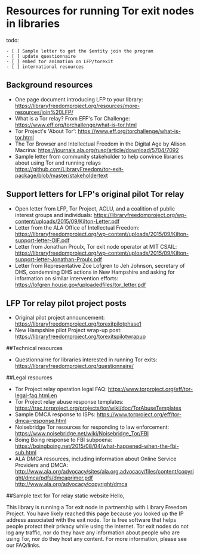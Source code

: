 # Resources for running Tor exit nodes in libraries

todo:

    - [ ] Sample letter to get the $entity join the program
    - [ ] update questionnaire 
    - [ ] embed tor animation on LFP/torexit
    - [ ] international resources

## Background resources
- One page document introducing LFP to your library: https://libraryfreedomproject.org/resources/more-resources/join%20LFP/
- What is a Tor relay? From EFF's Tor Challenge: https://www.eff.org/torchallenge/what-is-tor.html
- Tor Project's 'About Tor': https://www.eff.org/torchallenge/what-is-tor.html
- The Tor Browser and Intellectual Freedom in the Digital Age by Alison Macrina: https://journals.ala.org/rusq/article/download/5704/7092
- Sample letter from community stakeholder to help convince libraries about using Tor and running relays https://github.com/LibraryFreedom/tor-exit-package/blob/master/stakeholdertext

## Support letters for LFP's original pilot Tor relay
- Open letter from LFP, Tor Project, ACLU, and a coalition of public interest groups and individuals: https://libraryfreedomproject.org/wp-content/uploads/2015/09/Kilton-Letter.pdf
- Letter from the ALA Office of Intellectual Freedom: https://libraryfreedomproject.org/wp-content/uploads/2015/09/Kilton-support-letter-OIF.pdf
- Letter from Jonathan Proulx, Tor exit node operator at MIT CSAIL: https://libraryfreedomproject.org/wp-content/uploads/2015/09/Kilton-support-letter-Jonathan-Proulx.pdf
- Letter from Representative Zoe Lofgren to Jeh Johnson, secretary of DHS, condemning DHS actions in New Hampshire and asking for information on similar intervention efforts:
https://lofgren.house.gov/uploadedfiles/tor_letter.pdf

## LFP Tor relay pilot project posts
- Original pilot project announcement: https://libraryfreedomproject.org/torexitpilotphase1
- New Hampshire pilot Project wrap-up post: https://libraryfreedomproject.org/torexitspilotwrapup 


##Technical resources
- Questionnairre for libraries interested in running Tor exits: https://libraryfreedomproject.org/questionnaire/

##Legal resources
- Tor Project relay operation legal FAQ: https://www.torproject.org/eff/tor-legal-faq.html.en
- Tor Project relay abuse response templates: https://trac.torproject.org/projects/tor/wiki/doc/TorAbuseTemplates
- Sample DMCA response to ISPs: https://www.torproject.org/eff/tor-dmca-response.html
- Noisebridge Tor resources for responding to law enforcement: https://www.noisebridge.net/wiki/Noisebridge_Tor/FBI
- Boing Boing response to FBI subpoena: https://boingboing.net/2015/08/04/what-happened-when-the-fbi-sub.html
- ALA DMCA resources, including information about Online Service Providers and DMCA: http://www.ala.org/advocacy/sites/ala.org.advocacy/files/content/copyright/dmca/pdfs/dmcaprimer.pdf
http://www.ala.org/advocacy/copyright/dmca

##Sample text for Tor relay static website
Hello, 

This library is running a Tor exit node in partnership with Library Freedom Project. You have likely reached this page because you looked up the IP address associated with the exit node. Tor is free software that helps people protect their privacy while using the internet. Tor exit nodes do not log any traffic, nor do they have any information about people who are using Tor, nor do they host any content. For more information, please see our FAQ/links.




